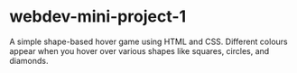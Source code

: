 # webdev-mini-project-1
A simple shape-based hover game using HTML and CSS. Different colours appear when you hover over various shapes like squares, circles, and diamonds.
